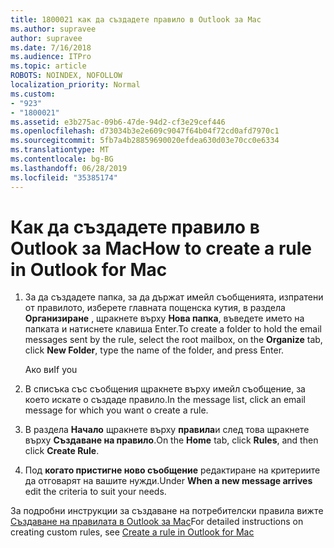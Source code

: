 ```yaml
---
title: 1800021 как да създадете правило в Outlook за Mac
ms.author: supravee
author: supravee
ms.date: 7/16/2018
ms.audience: ITPro
ms.topic: article
ROBOTS: NOINDEX, NOFOLLOW
localization_priority: Normal
ms.custom:
- "923"
- "1800021"
ms.assetid: e3b275ac-09b6-47de-94d2-cf3e29cef446
ms.openlocfilehash: d73034b3e2e609c9047f64b04f72cd0afd7970c1
ms.sourcegitcommit: 5fb7a4b28859690020efdea630d03e70cc0e6334
ms.translationtype: MT
ms.contentlocale: bg-BG
ms.lasthandoff: 06/28/2019
ms.locfileid: "35385174"
---
```

# <a name="how-to-create-a-rule-in-outlook-for-mac"></a><span data-ttu-id="18621-102">Как да създадете правило в Outlook за Mac</span><span class="sxs-lookup"><span data-stu-id="18621-102">How to create a rule in Outlook for Mac</span></span>

1. <span data-ttu-id="18621-103">За да създадете папка, за да държат имейл съобщенията, изпратени от правилото, изберете главната пощенска кутия, в раздела **Организиране** , щракнете върху **Нова папка**, въведете името на папката и натиснете клавиша Enter.</span><span class="sxs-lookup"><span data-stu-id="18621-103">To create a folder to hold the email messages sent by the rule, select the root mailbox, on the **Organize** tab, click **New Folder**, type the name of the folder, and press Enter.</span></span>

    <span data-ttu-id="18621-104">Ако ви</span><span class="sxs-lookup"><span data-stu-id="18621-104">If you</span></span> 

2. <span data-ttu-id="18621-105">В списъка със съобщения щракнете върху имейл съобщение, за което искате о създаде правило.</span><span class="sxs-lookup"><span data-stu-id="18621-105">In the message list, click an email message for which you want o create a rule.</span></span>

3. <span data-ttu-id="18621-106">В раздела **Начало** щракнете върху **правила**и след това щракнете върху **Създаване на правило**.</span><span class="sxs-lookup"><span data-stu-id="18621-106">On the **Home** tab, click **Rules**, and then click **Create Rule**.</span></span>

4. <span data-ttu-id="18621-107">Под **когато пристигне ново съобщение** редактиране на критериите да отговарят на вашите нужди.</span><span class="sxs-lookup"><span data-stu-id="18621-107">Under **When a new message arrives** edit the criteria to suit your needs.</span></span> 

<span data-ttu-id="18621-108">За подробни инструкции за създаване на потребителски правила вижте [Създаване на правилата в Outlook за Mac](https://aka.ms/AA1uy0v)</span><span class="sxs-lookup"><span data-stu-id="18621-108">For detailed instructions on creating custom rules, see [Create a rule in Outlook for Mac](https://aka.ms/AA1uy0v)</span></span>
  